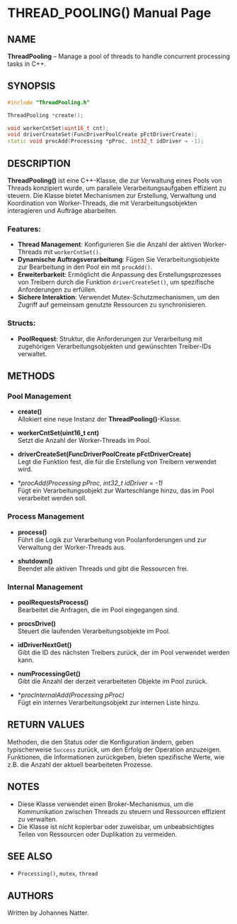 
# THREAD_POOLING() Manual Page

## NAME
**ThreadPooling** – Manage a pool of threads to handle concurrent processing tasks in C++.

## SYNOPSIS
```cpp
#include "ThreadPooling.h"

ThreadPooling *create();

void workerCntSet(uint16_t cnt);
void driverCreateSet(FuncDriverPoolCreate pFctDriverCreate);
static void procAdd(Processing *pProc, int32_t idDriver = -1);
```

## DESCRIPTION
**ThreadPooling()** ist eine C++-Klasse, die zur Verwaltung eines Pools von Threads konzipiert wurde, um parallele Verarbeitungsaufgaben effizient zu steuern. Die Klasse bietet Mechanismen zur Erstellung, Verwaltung und Koordination von Worker-Threads, die mit Verarbeitungsobjekten interagieren und Aufträge abarbeiten.

### Features:
- **Thread Management**: Konfigurieren Sie die Anzahl der aktiven Worker-Threads mit `workerCntSet()`.
- **Dynamische Auftragsverarbeitung**: Fügen Sie Verarbeitungsobjekte zur Bearbeitung in den Pool ein mit `procAdd()`.
- **Erweiterbarkeit**: Ermöglicht die Anpassung des Erstellungsprozesses von Treibern durch die Funktion `driverCreateSet()`, um spezifische Anforderungen zu erfüllen.
- **Sichere Interaktion**: Verwendet Mutex-Schutzmechanismen, um den Zugriff auf gemeinsam genutzte Ressourcen zu synchronisieren.

### Structs:
- **PoolRequest**: Struktur, die Anforderungen zur Verarbeitung mit zugehörigen Verarbeitungsobjekten und gewünschten Treiber-IDs verwaltet.

## METHODS

### Pool Management
- **create()**  
  Allokiert eine neue Instanz der **ThreadPooling()**-Klasse.

- **workerCntSet(uint16_t cnt)**  
  Setzt die Anzahl der Worker-Threads im Pool.

- **driverCreateSet(FuncDriverPoolCreate pFctDriverCreate)**  
  Legt die Funktion fest, die für die Erstellung von Treibern verwendet wird.

- **procAdd(Processing *pProc, int32_t idDriver = -1)**  
  Fügt ein Verarbeitungsobjekt zur Warteschlange hinzu, das im Pool verarbeitet werden soll.

### Process Management
- **process()**  
  Führt die Logik zur Verarbeitung von Poolanforderungen und zur Verwaltung der Worker-Threads aus.

- **shutdown()**  
  Beendet alle aktiven Threads und gibt die Ressourcen frei.

### Internal Management
- **poolRequestsProcess()**  
  Bearbeitet die Anfragen, die im Pool eingegangen sind.

- **procsDrive()**  
  Steuert die laufenden Verarbeitungsobjekte im Pool.

- **idDriverNextGet()**  
  Gibt die ID des nächsten Treibers zurück, der im Pool verwendet werden kann.

- **numProcessingGet()**  
  Gibt die Anzahl der derzeit verarbeiteten Objekte im Pool zurück.

- **procInternalAdd(Processing *pProc)**  
  Fügt ein internes Verarbeitungsobjekt zur internen Liste hinzu.

## RETURN VALUES
Methoden, die den Status oder die Konfiguration ändern, geben typischerweise `Success` zurück, um den Erfolg der Operation anzuzeigen. Funktionen, die Informationen zurückgeben, bieten spezifische Werte, wie z.B. die Anzahl der aktuell bearbeiteten Prozesse.

## NOTES
- Diese Klasse verwendet einen Broker-Mechanismus, um die Kommunikation zwischen Threads zu steuern und Ressourcen effizient zu verwalten.
- Die Klasse ist nicht kopierbar oder zuweisbar, um unbeabsichtigtes Teilen von Ressourcen oder Duplikation zu vermeiden.

## SEE ALSO
- `Processing()`, `mutex`, `thread`

## AUTHORS
Written by Johannes Natter.

